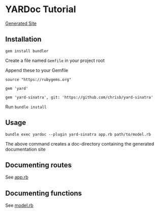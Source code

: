 # YARDoc Tutorial

[Generated Site](https://itggot.github.io/yardoc-sinatra-guide/docs/top-level-namespace.html)

## Installation
`gem install bundler`

Create a file named `Gemfile` in your project root

Append these to your Gemfile

`source "https://rubygems.org"`

`gem 'yard'`

`gem 'yard-sinatra', git: 'https://github.com/chrisb/yard-sinatra'`


Run `bundle install`

## Usage

`bundle exec yardoc --plugin yard-sinatra app.rb path/to/model.rb`

The above command creates a doc-directory containing the generated documentation site

## Documenting routes
See [app.rb](./app.rb)

## Documenting functions
See [model.rb](./model/model.rb)
